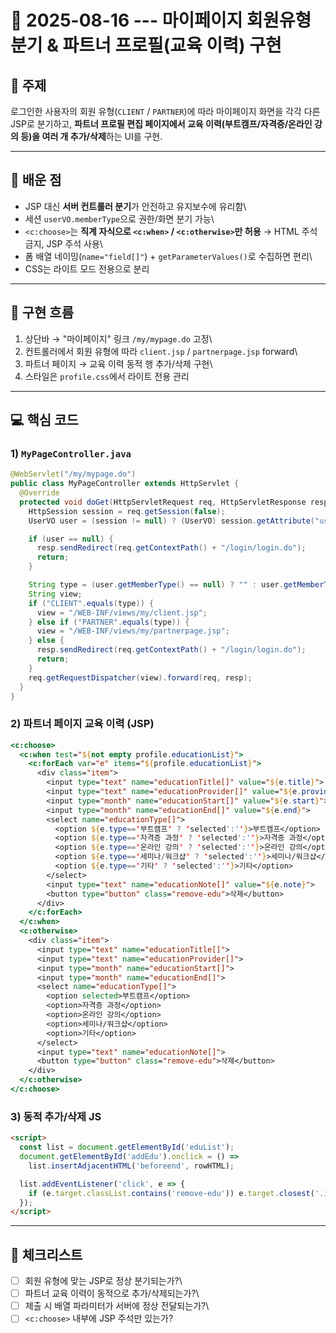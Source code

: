# 📆 2025-08-16 --- 마이페이지 회원유형 분기 & 파트너 프로필(교육 이력) 구현

## 📌 주제

로그인한 사용자의 회원 유형(`CLIENT` / `PARTNER`)에 따라 마이페이지
화면을 각각 다른 JSP로 분기하고, **파트너 프로필 편집 페이지에서 교육
이력(부트캠프/자격증/온라인 강의 등)을 여러 개 추가/삭제**하는 UI를
구현.

------------------------------------------------------------------------

## 📖 배운 점

-   JSP 대신 **서버 컨트롤러 분기**가 안전하고 유지보수에 유리함\
-   세션 `userVO.memberType`으로 권한/화면 분기 가능\
-   `<c:choose>`는 **직계 자식으로 `<c:when>` / `<c:otherwise>`만 허용**
    → HTML 주석 금지, JSP 주석 사용\
-   폼 배열 네이밍(`name="field[]"`) + `getParameterValues()`로 수집하면
    편리\
-   CSS는 라이트 모드 전용으로 분리

------------------------------------------------------------------------

## 🔄 구현 흐름

1.  상단바 → "마이페이지" 링크 `/my/mypage.do` 고정\
2.  컨트롤러에서 회원 유형에 따라 `client.jsp` / `partnerpage.jsp`
    forward\
3.  파트너 페이지 → 교육 이력 동적 행 추가/삭제 구현\
4.  스타일은 `profile.css`에서 라이트 전용 관리

------------------------------------------------------------------------

## 💻 핵심 코드

### 1) `MyPageController.java`

``` java
@WebServlet("/my/mypage.do")
public class MyPageController extends HttpServlet {
  @Override
  protected void doGet(HttpServletRequest req, HttpServletResponse resp) throws ServletException, IOException {
    HttpSession session = req.getSession(false);
    UserVO user = (session != null) ? (UserVO) session.getAttribute("userVO") : null;

    if (user == null) {
      resp.sendRedirect(req.getContextPath() + "/login/login.do");
      return;
    }

    String type = (user.getMemberType() == null) ? "" : user.getMemberType().toUpperCase();
    String view;
    if ("CLIENT".equals(type)) {
      view = "/WEB-INF/views/my/client.jsp";
    } else if ("PARTNER".equals(type)) {
      view = "/WEB-INF/views/my/partnerpage.jsp";
    } else {
      resp.sendRedirect(req.getContextPath() + "/login/login.do");
      return;
    }
    req.getRequestDispatcher(view).forward(req, resp);
  }
}
```

### 2) 파트너 페이지 교육 이력 (JSP)

``` jsp
<c:choose>
  <c:when test="${not empty profile.educationList}">
    <c:forEach var="e" items="${profile.educationList}">
      <div class="item">
        <input type="text" name="educationTitle[]" value="${e.title}">
        <input type="text" name="educationProvider[]" value="${e.provider}">
        <input type="month" name="educationStart[]" value="${e.start}">
        <input type="month" name="educationEnd[]" value="${e.end}">
        <select name="educationType[]">
          <option ${e.type=='부트캠프' ? 'selected':''}>부트캠프</option>
          <option ${e.type=='자격증 과정' ? 'selected':''}>자격증 과정</option>
          <option ${e.type=='온라인 강의' ? 'selected':''}>온라인 강의</option>
          <option ${e.type=='세미나/워크샵' ? 'selected':''}>세미나/워크샵</option>
          <option ${e.type=='기타' ? 'selected':''}>기타</option>
        </select>
        <input type="text" name="educationNote[]" value="${e.note}">
        <button type="button" class="remove-edu">삭제</button>
      </div>
    </c:forEach>
  </c:when>
  <c:otherwise>
    <div class="item">
      <input type="text" name="educationTitle[]">
      <input type="text" name="educationProvider[]">
      <input type="month" name="educationStart[]">
      <input type="month" name="educationEnd[]">
      <select name="educationType[]">
        <option selected>부트캠프</option>
        <option>자격증 과정</option>
        <option>온라인 강의</option>
        <option>세미나/워크샵</option>
        <option>기타</option>
      </select>
      <input type="text" name="educationNote[]">
      <button type="button" class="remove-edu">삭제</button>
    </div>
  </c:otherwise>
</c:choose>
```

### 3) 동적 추가/삭제 JS

``` html
<script>
  const list = document.getElementById('eduList');
  document.getElementById('addEdu').onclick = () =>
    list.insertAdjacentHTML('beforeend', rowHTML);

  list.addEventListener('click', e => {
    if (e.target.classList.contains('remove-edu')) e.target.closest('.item').remove();
  });
</script>
```

------------------------------------------------------------------------

## 🧪 체크리스트

-   [ ] 회원 유형에 맞는 JSP로 정상 분기되는가?\
-   [ ] 파트너 교육 이력이 동적으로 추가/삭제되는가?\
-   [ ] 제출 시 배열 파라미터가 서버에 정상 전달되는가?\
-   [ ] `<c:choose>` 내부에 JSP 주석만 있는가?
